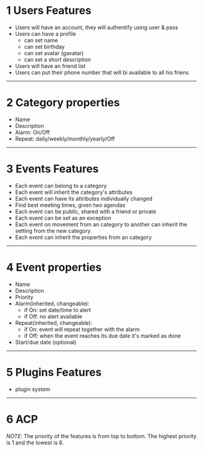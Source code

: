 1 Users Features
===============================
* Users will have an account, they will authentify using user & pass
* Users can have a profile
	* can set name
	* can set birthday
	* can set avatar (gavatar)
	* can set a short description
* Users will have an friend list
* Users can put their phone number that will bi available to all his friens    
* * *

2 Category properties
===============================
* Name
* Description
* Alarm: On/Off
* Repeat: daily/weekly/monthly/yearly/Off
* * *

3 Events Features
===============================
* Each event can belong to a category
* Each event will inherit the category's attributes
* Each event can have its attributes individually changed
* Find best meeting times, given two agendas
* Each event can be public, shared with a friend or private
* Each event can be set as an exception
* Each event on movement from an category to another can inherit the setting from the new category
* Each event can inherit the properties from an category
* * *

4 Event properties
===============================
* Name
* Description
* Priority
* Alarm(inherited, changeable): 
    * if On: set date/time to alert
    * if Off: no alert available
* Repeat(inherited, changeable):
    * if On: event will repeat together with the alarm 
    * if Off: when the event reaches its due date it's marked as done
* Start/due date (optional)
* * *

5 Plugins Features
===============================
* plugin system
* * *

6 ACP
===============================


*NOTE*: The priority of the features is from top to bottom. The highest priority is 1 and the lowest is 6. 
